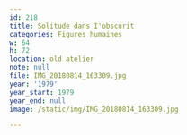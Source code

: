 ```yaml
---
id: 218
title: Solitude dans I'obscurit
categories: Figures humaines
w: 64
h: 72
location: old atelier
note: null
file: IMG_20180814_163309.jpg
year: '1979'
year_start: 1979
year_end: null
image: /static/img/IMG_20180814_163309.jpg

---
```

